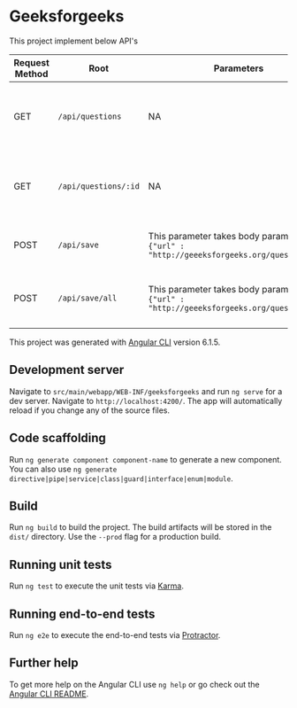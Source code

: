 # Geeksforgeeks


This project implement below API's 

|Request Method|Root|Parameters|Description|
|---|---|---|----|
|GET|`/api/questions`|NA|This api will return all the questions available in database|
|GET|`/api/questions/:id`|NA|This api will return question with id available in database|
|POST|`/api/save`|This parameter takes body parameter ```{"url" : "http://geeeksforgeeks.org/question_id"}```|This will save the question in database|
|POST|`/api/save/all`|This parameter takes body parameter ```{"url" : "http://geeeksforgeeks.org/question_id"}```|This will save all the children questions in database|


This project was generated with [Angular CLI](https://github.com/angular/angular-cli) version 6.1.5.

## Development server
Navigate to `src/main/webapp/WEB-INF/geeksforgeeks` and run `ng serve` for a dev server. Navigate to `http://localhost:4200/`. The app will automatically reload if you change any of the source files.

## Code scaffolding
Run `ng generate component component-name` to generate a new component. You can also use `ng generate directive|pipe|service|class|guard|interface|enum|module`.

## Build

Run `ng build` to build the project. The build artifacts will be stored in the `dist/` directory. Use the `--prod` flag for a production build.

## Running unit tests

Run `ng test` to execute the unit tests via [Karma](https://karma-runner.github.io).

## Running end-to-end tests

Run `ng e2e` to execute the end-to-end tests via [Protractor](http://www.protractortest.org/).

## Further help

To get more help on the Angular CLI use `ng help` or go check out the [Angular CLI README](https://github.com/angular/angular-cli/blob/master/README.md).
